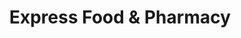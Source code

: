 ---
title: "Express Food & Pharmacy"
url: /atlanta/express-food-und-pharmacy/
shop: Lebensmittel
---